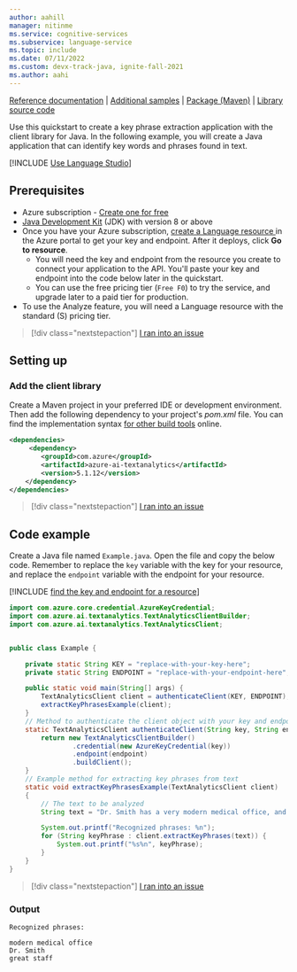 ```yaml
---
author: aahill
manager: nitinme
ms.service: cognitive-services
ms.subservice: language-service
ms.topic: include
ms.date: 07/11/2022
ms.custom: devx-track-java, ignite-fall-2021
ms.author: aahi
---
```


[Reference documentation](/java/api/overview/azure/ai-textanalytics-readme?preserve-view=true&view=azure-java-stable) | [Additional samples](https://github.com/Azure/azure-sdk-for-java/tree/main/sdk/textanalytics/azure-ai-textanalytics/src/samples) | [Package (Maven)](https://mvnrepository.com/artifact/com.azure/azure-ai-textanalytics/5.1.12) |  [Library source code](https://github.com/Azure/azure-sdk-for-java/tree/main/sdk/textanalytics/azure-ai-textanalytics)

Use this quickstart to create a key phrase extraction application with the client library for Java. In the following example, you will create a Java application that can identify key words and phrases found in text.

[!INCLUDE [Use Language Studio](../../../includes/use-language-studio.md)]

## Prerequisites

* Azure subscription - [Create one for free](https://azure.microsoft.com/free/cognitive-services)
* [Java Development Kit](https://www.oracle.com/technetwork/java/javase/downloads/index.html) (JDK) with version 8 or above
* Once you have your Azure subscription, <a href="https://portal.azure.com/#create/Microsoft.CognitiveServicesTextAnalytics"  title="Create a Language resource"  target="_blank">create a Language resource </a> in the Azure portal to get your key and endpoint.  After it deploys, click **Go to resource**.
    * You will need the key and endpoint from the resource you create to connect your application to the API. You'll paste your key and endpoint into the code below later in the quickstart.
    * You can use the free pricing tier (`Free F0`) to try the service, and upgrade later to a paid tier for production.
* To use the Analyze feature, you will need a Language resource with the standard (S) pricing tier.

> [!div class="nextstepaction"]
> <a href="https://microsoft.qualtrics.com/jfe/form/SV_0Cl5zkG3CnDjq6O?PLanguage=JAVA&Pillar=Language&Product=Key-phrase-extraction&Page=quickstart&Section=Prerequisites" target="_target">I ran into an issue</a>

## Setting up

### Add the client library

Create a Maven project in your preferred IDE or development environment. Then add the following dependency to your project's *pom.xml* file. You can find the implementation syntax [for other build tools](https://mvnrepository.com/artifact/com.azure/azure-ai-textanalytics/5.1.12) online.

```xml
<dependencies>
     <dependency>
        <groupId>com.azure</groupId>
        <artifactId>azure-ai-textanalytics</artifactId>
        <version>5.1.12</version>
    </dependency>
</dependencies>
```

> [!div class="nextstepaction"]
> <a href="https://microsoft.qualtrics.com/jfe/form/SV_0Cl5zkG3CnDjq6O?PLanguage=JAVA&Pillar=Language&Product=Key-phrase-extraction&Page=quickstart&Section=Set-up-the-environment" target="_target">I ran into an issue</a>


## Code example


Create a Java file named `Example.java`. Open the file and copy the below code. Remember to replace the `key` variable with the key for your resource, and replace the `endpoint` variable with the endpoint for your resource. 

[!INCLUDE [find the key and endpoint for a resource](../../../includes/find-azure-resource-info.md)]

```java
import com.azure.core.credential.AzureKeyCredential;
import com.azure.ai.textanalytics.TextAnalyticsClientBuilder;
import com.azure.ai.textanalytics.TextAnalyticsClient;


public class Example {

    private static String KEY = "replace-with-your-key-here";
    private static String ENDPOINT = "replace-with-your-endpoint-here";

    public static void main(String[] args) {
        TextAnalyticsClient client = authenticateClient(KEY, ENDPOINT);
        extractKeyPhrasesExample(client);
    }
    // Method to authenticate the client object with your key and endpoint
    static TextAnalyticsClient authenticateClient(String key, String endpoint) {
        return new TextAnalyticsClientBuilder()
                .credential(new AzureKeyCredential(key))
                .endpoint(endpoint)
                .buildClient();
    }
    // Example method for extracting key phrases from text
    static void extractKeyPhrasesExample(TextAnalyticsClient client)
    {
        // The text to be analyzed
        String text = "Dr. Smith has a very modern medical office, and she has great staff.";

        System.out.printf("Recognized phrases: %n");
        for (String keyPhrase : client.extractKeyPhrases(text)) {
            System.out.printf("%s%n", keyPhrase);
        }
    }
}

```

> [!div class="nextstepaction"]
> <a href="https://microsoft.qualtrics.com/jfe/form/SV_0Cl5zkG3CnDjq6O?PLanguage=JAVA&Pillar=Language&Product=Key-phrase-extraction&Page=quickstart&Section=Code-example" target="_target">I ran into an issue</a>


### Output

```console
Recognized phrases: 

modern medical office
Dr. Smith
great staff
```
